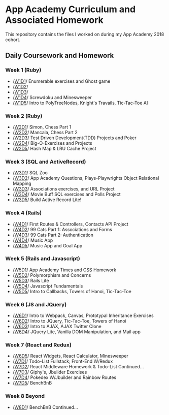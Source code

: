 # App Academy Curriculum and Associated Homework

This repository contains the files I worked on during my App Academy 2018 cohort.

## Daily Coursework and Homework

### Week 1 (Ruby)
  * /[W1D1]()/ Enumerable exercises and Ghost game
  * /[W1D2]()/
  * /[W1D3]()/
  * /[W1D4]()/ Screwdoku and Minesweeper
  * /[W1D5]()/ Intro to PolyTreeNodes, Knight's Travails, Tic-Tac-Toe AI
### Week 2 (Ruby)
  * /[W2D1](https://github.com/justjunior89/HW/tree/master/W2D1)/ Simon, Chess Part 1
  * /[W2D2](https://github.com/justjunior89/HW/tree/master/W2D2)/ Mancala, Chess Part 2
  * /[W2D3](https://github.com/justjunior89/HW/tree/master/W2D3)/ Test Driven Development(TDD) Projects and Poker
  * /[W2D4](https://github.com/justjunior89/HW/tree/master/W2D4)/ Big-O-Exercises and Projects
  * /[W2D5](https://github.com/justjunior89/HW/tree/master/W2D5)/ Hash Map & LRU Cache Project
### Week 3 (SQL and ActiveRecord)
  * /[W3D1](https://github.com/justjunior89/HW/tree/master/W3D1/SQL_Z00)/ SQL Zoo
  * /[W3D2](https://github.com/justjunior89/HW/tree/master/W3D2)/ App Academy Questions, Plays-Playwrights Object Relational Mapping
  * /[W3D3](https://github.com/justjunior89/HW/tree/master/W3D3)/ Associations exercises, and URL Project
  * /[W3D4](https://github.com/justjunior89/HW/tree/master/W3D4)/ Movie Buff SQL exercises and Polls Project
  * /[W3D5](https://github.com/justjunior89/HW/tree/master/W3D5/Active_Record_Exercises)/ Build Active Record Lite!

### Week 4 (Rails)
  * /[W4D1](https://github.com/justjunior89/HW/tree/master/W4D1)/ First Routes & Controllers, Contacts API Project
  * /[W4D2](https://github.com/justjunior89/HW/tree/master/W4D2/ninety_nine_cats)/ 99 Cats Part 1: Associations and Forms
  * /[W4D3](https://github.com/justjunior89/HW/tree/master/W4D2)/ 99 Cats Part 2: Authentication
  * /[W4D4](https://github.com/justjunior89/HW/tree/master/W4D4)/ Music App
  * /[W4D5](https://github.com/justjunior89/HW/tree/master/W4D5)/ Music App and Goal App

### Week 5 (Rails and Javascript)
  * /[W5D1](https://github.com/justjunior89/HW/tree/master/W5D1)/ App Academy Times and CSS Homework
  * /[W5D2](https://github.com/justjunior89/HW/tree/master/W5D2)/ Polymorphism and Concerns
  * /[W5D3](https://github.com/justjunior89/HW/tree/master/W5D3)/ Rails Lite
  * /[W5D4](https://github.com/justjunior89/HW/tree/master/W5D4)/ Javascript Fundamentals
  * /[W5D5](https://github.com/justjunior89/HW/tree/master/W5D5)/ Intro to Callbacks, Towers of Hanoi, Tic-Tac-Toe

### Week 6 (JS and JQuery)
  * /[W6D1](https://github.com/justjunior89/HW/tree/master/W6D1)/ Intro to Webpack, Canvas, Prototypal Inheritance Exercises
  * /[W6D2](https://github.com/justjunior89/HW/tree/master/W6D2)/ Intro to JQuery, Tic-Tac-Toe, Towers of Hanoi
  * /[W6D3](https://github.com/justjunior89/HW/tree/master/W6D3)/ Intro to AJAX, AJAX Twitter Clone
  * /[W6D4](https://github.com/justjunior89/HW/tree/master/W6D4)/ JQuery Lite, Vanilla DOM Manipulation, and Mail app

### Week 7 (React and Redux)
  * /[W6D5](https://github.com/justjunior89/HW/tree/master/W6D5)/ React Widgets, React Calculator, Minesweeper
  * /[W7D1](https://github.com/justjunior89/HW/tree/master/W7D1)/ Todo-List Fullstack; Front-End W/Redux
  * /[W7D2](https://github.com/justjunior89/HW/tree/master/W7D2)/ React Middleware Homework & Todo-List Continued...
  * /[W7D3](https://github.com/justjunior89/HW/tree/master/W7D3)/ Giphy's, Jbuilder Exercises
  * /[W7D4](https://github.com/justjunior89/HW/tree/master/W7D4)/ Pokedex W/Jbuilder and Rainbow Routes
  * /[W7D5](https://github.com/justjunior89/HW/tree/master/W7D5)/ BenchBnB

### Week 8 Beyond
  * /[W8D1](https://github.com/justjunior89/HW/tree/master/W8D1)/ BenchBnB Continued...
